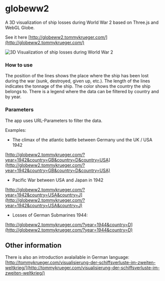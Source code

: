 # globeww2

A 3D visualization of ship losses during World War 2 based on Three.js and WebGL Globe.

See it here [http://globeww2.tommykrueger.com/](http://globeww2.tommykrueger.com/)


![3D Visualization of ship losses during World War 2](http://tommykrueger.com/wp-content/uploads/visualisierung-der-schiffssverluste-zweiter-weltkrieg-1024x576.jpg "3D Visualization of ship losses during World War 2")



### How to use

The position of the lines shows the place where the ship has been lost during the war (sunk, destroyed, given up, etc.).
The length of the lines indicates the tonnage of the ship. The color shows the country the ship belongs to. There is a legend where the data can be filtered by country and by year.


### Parameters
The app uses URL-Parameters to filter the data.

Examples: 

* The climax of the atlantic battle between Germany und the UK / USA 1942

[http://globeww2.tommykrueger.com/?year=1942&country=GB&country=D&country=USA](http://globeww2.tommykrueger.com/?year=1942&country=GB&country=D&country=USA)


* Pacific War between USA and Japan in 1942

[http://globeww2.tommykrueger.com/?year=1942&country=USA&country=J](http://globeww2.tommykrueger.com/?year=1942&country=USA&country=J)


* Losses of German Submarines 1944: 

[http://globeww2.tommykrueger.com/?year=1944&country=D](http://globeww2.tommykrueger.com/?year=1944&country=D)



## Other information

There is also an introduction avalailable in German language:
[http://tommykrueger.com/visualisierung-der-schiffsverluste-im-zweiten-weltkrieg/](http://tommykrueger.com/visualisierung-der-schiffsverluste-im-zweiten-weltkrieg/)